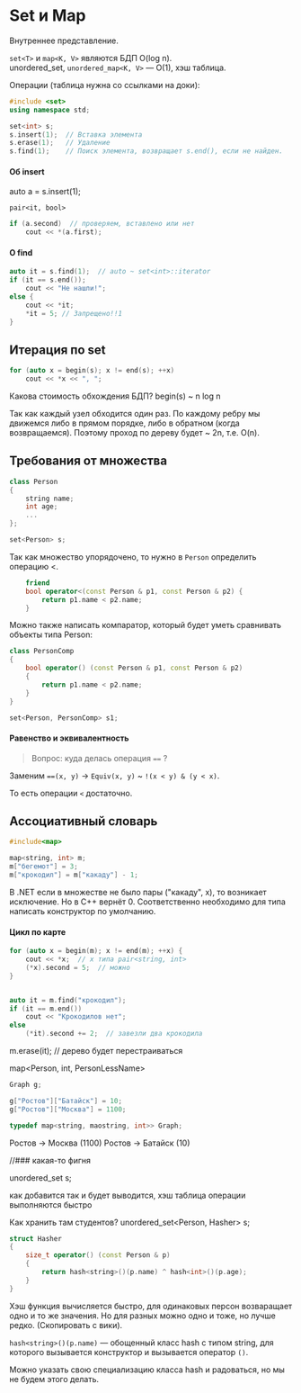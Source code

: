  
# Set и Map

Внутреннее представление.

`set<T>` и `map<K, V>` являются БДП O(log n).<br/>
unordered_set<T>, `unordered_map<K, V>` — O(1), хэш таблица.

Операции (таблица нужна со ссылками на доки):

```cpp
#include <set>
using namespace std;

set<int> s;
s.insert(1);  // Вставка элемента
s.erase(1);   // Удаление
s.find(1);    // Поиск элемента, возвращает s.end(), если не найден.
```

#### Об insert
auto a = s.insert(1);

`pair<it, bool>`

```cpp
if (a.second)  // проверяем, вставлено или нет
    cout << *(a.first);
```

#### О find

```cpp
auto it = s.find(1);  // auto ~ set<int>::iterator
if (it == s.end());
    cout << "Не нашли!";
else {
    cout << *it;
    *it = 5; // Запрещено!!1
}
```


## Итерация по set

```cpp
for (auto x = begin(s); x != end(s); ++x)
    cout << *x << ", ";
```

Какова стоимость обхождения БДП? 
begin(s) ~ n log n

Так как каждый узел обходится один раз. По каждому ребру мы движемся либо в прямом порядке, либо в обратном (когда возвращаемся). Поэтому проход по дереву будет ~ 2n, т.е. O(n).


## Требования от множества

```cpp
class Person
{
    string name;
    int age;
    ...
};

set<Person> s;
```

Так как множество упорядочено, то нужно в `Person` определить операцию <. 

```cpp
    friend
    bool operator<(const Person & p1, const Person & p2) {
        return p1.name < p2.name;
    }
```

Можно также написать компаратор, который будет уметь сравнивать объекты типа Person:

```cpp
class PersonComp
{
    bool operator() (const Person & p1, const Person & p2)
    {
        return p1.name < p2.name;
    }
}

set<Person, PersonComp> s1;
```

#### Равенство и эквивалентность

> Вопрос: куда делась операция `==` ?

Заменим `==(x, y)`  ->  `Equiv(x, y)`  ~  `!(x < y) & (y < x)`.

То есть операции `<` достаточно.



## Ассоциативный словарь

```cpp
#include<map>

map<string, int> m;
m["бегемот"] = 3;
m["крокодил"] = m["какаду"] - 1;
```

В .NET если в множестве не было пары ("какаду", x), то возникает исключение.
Но в C++ вернёт 0. Соответственно необходимо для типа написать конструктор по умолчанию.

#### Цикл по карте

```cpp
for (auto x = begin(m); x != end(m); ++x) {
    cout << *x;  // x типа pair<string, int>
    (*x).second = 5;  // можно
}


auto it = m.find("крокодил");
if (it == m.end())
    cout << "Крокодилов нет";
else
    (*it).second += 2;  // завезли два крокодила
```

m.erase(it);  // дерево будет перестраиваться

map<Person, int, PersonLessName>



```cpp
Graph g;

g["Ростов"]["Батайск"] = 10;
g["Ростов"]["Москва"] = 1100;

typedef map<string, maostring, int>> Graph;
```

Ростов -> Москва (1100)
Ростов -> Батайск (10)


//### какая-то фигня

unordered_set<int> s;

как добавится так и будет выводится, хэш таблица
операции выполняются быстро

Как хранить там студентов?
unordered_set<Person, Hasher> s;

```cpp
struct Hasher 
{
    size_t operator() (const Person & p)
    {
        return hash<string>()(p.name) ^ hash<int>()(p.age);
    }
}
```

Хэш функция вычисляется быстро, для одинаковых персон возваращает одно и то же значения. Но для разных можно одно и тоже, но лучше редко. (Скопировать с вики).

`hash<string>()(p.name)` — обощенный класс hash с типом string, для которого вызывается конструктор и вызывается оператор `()`.

Можно указать свою специализацию класса hash и радоваться, но мы не будем этого делать.